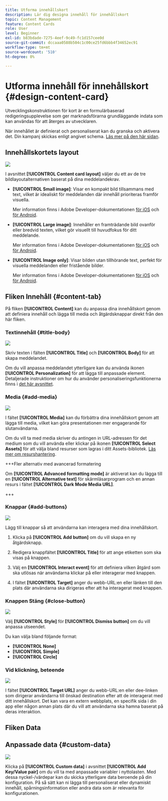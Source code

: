 ```yaml
---
title: Utforma innehållskort
description: Lär dig designa innehåll för innehållskort
topic: Content Management
feature: Content Cards
role: User
level: Beginner
exl-id: b83bdade-7275-4eef-9c49-fc1d157cee0d
source-git-commit: dccaaa0588b504c1c00ce25fd6bbb4f34652ec91
workflow-type: tm+mt
source-wordcount: '510'
ht-degree: 0%

---
```


# Utforma innehåll för innehållskort {#design-content-card}

Utvecklingskonstruktionen för kort är en formulärbaserad redigeringsupplevelse som ger marknadsförarna grundläggande indata som kan användas för att återges av utvecklaren.

När innehållet är definierat och personaliserat kan du granska och aktivera det. Din kampanj skickas enligt angivet schema. [Läs mer på den här sidan](../campaigns/review-activate-campaign.md).

## Innehållskortets layout

![](assets/content-card-image.png)

I avsnittet **[!UICONTROL Content card layout]** väljer du ett av de tre bildlayoutalternativen baserat på dina meddelandekrav.

* **[!UICONTROL Small image]**: Visar en kompakt bild tillsammans med text, vilket är idealiskt för meddelanden där innehåll prioriteras framför visuella.

  Mer information finns i Adobe Developer-dokumentationen [&#x200B; för iOS](https://developer.adobe.com/client-sdks/edge/adobe-journey-optimizer/content-card-ui/iOS/templates/smallimage-template/) och [&#x200B; för Android](https://developer.adobe.com/client-sdks/edge/adobe-journey-optimizer/content-card-ui/Android/public-classes/state/smallimagecarduistate/).

* **[!UICONTROL Large image]**: Innehåller en framträdande bild ovanför eller bredvid texten, vilket gör visuellt till huvudfokus för ditt meddelande.

  Mer information finns i Adobe Developer-dokumentationen [&#x200B; för iOS](https://developer.adobe.com/client-sdks/edge/adobe-journey-optimizer/content-card-ui/iOS/templates/largeimage-template/) och [&#x200B; för Android](https://developer.adobe.com/client-sdks/edge/adobe-journey-optimizer/content-card-ui/Android/public-classes/state/largeimagecarduistate/).

* **[!UICONTROL Image only]**: Visar bilden utan tillhörande text, perfekt för visuella meddelanden eller fristående bilder.

  Mer information finns i Adobe Developer-dokumentationen [&#x200B; för iOS](https://developer.adobe.com/client-sdks/edge/adobe-journey-optimizer/content-card-ui/iOS/templates/imageonly-template/) och [&#x200B; för Android](https://developer.adobe.com/client-sdks/edge/adobe-journey-optimizer/content-card-ui/Android/public-classes/state/imageonlycarduistate/).

## Fliken Innehåll {#content-tab}

På fliken **[!UICONTROL Content]** kan du anpassa dina innehållskort genom att definiera innehåll och lägga till media och åtgärdsknappar direkt från den här fliken.

### Textinnehåll {#title-body}

![](assets/content-card-design-2.png)

Skriv texten i fälten **[!UICONTROL Title]** och **[!UICONTROL Body]** för att skapa meddelandet.

Om du vill anpassa meddelandet ytterligare kan du använda ikonen **[!UICONTROL Personalization]** för att lägga till anpassade element. Detaljerade instruktioner om hur du använder personaliseringsfunktionerna finns i [det här avsnittet](../personalization/personalize.md).

### Media {#add-media}

![](assets/content-card-design-3.png)

I fältet **[!UICONTROL Media]** kan du förbättra dina innehållskort genom att lägga till media, vilket kan göra presentationen mer engagerande för slutanvändarna.

Om du vill ta med media skriver du antingen in URL-adressen för det medium som du vill använda eller klickar på ikonen **[!UICONTROL Select Assets]** för att välja bland resurser som lagras i ditt Assets-bibliotek. [Läs mer om resurshantering](../integrations/assets.md).

+++Fler alternativ med avancerad formatering

Om **[!UICONTROL Advanced formatting mode]** är aktiverat kan du lägga till en **[!UICONTROL Alternative text]** för skärmläsarprogram och en annan resurs i fältet **[!UICONTROL Dark Mode Media URL]**.

+++

### Knappar {#add-buttons}

![](assets/content-card-design-4.png)

Lägg till knappar så att användarna kan interagera med dina innehållskort.

1. Klicka på **[!UICONTROL Add button]** om du vill skapa en ny åtgärdsknapp.

1. Redigera knappfältet **[!UICONTROL Title]** för att ange etiketten som ska visas på knappen.

1. Välj en **[!UICONTROL Interact event]** för att definiera vilken åtgärd som ska utlösas när användarna klickar på eller interagerar med knappen.

1. I fältet **[!UICONTROL Target]** anger du webb-URL:en eller länken till den plats där användarna ska dirigeras efter att ha interagerat med knappen.

<!--
+++More options with advanced formatting

If the **[!UICONTROL Advanced formatting mode]** is switched on, you can choose for your **[!UICONTROL Buttons]**:

* the **[!UICONTROL Font]**
* the **[!UICONTROL Pt size]**
* the **[!UICONTROL Font Color]**
* the **[!UICONTROL Alignment]**

+++
-->

### Knappen Stäng {#close-button}

![](assets/content-card-design-1.png)

Välj **[!UICONTROL Style]** för **[!UICONTROL Dismiss button]** om du vill anpassa utseendet.

Du kan välja bland följande format:

* **[!UICONTROL None]**
* **[!UICONTROL Simple]**
* **[!UICONTROL Circle]**



<!--
+++More options with advanced formatting

If the **[!UICONTROL Advanced formatting mode]** is switched on, you can choose for your **[!UICONTROL Header]** and **[!UICONTROL Body]**:

* the **[!UICONTROL Font]**
* the **[!UICONTROL Pt size]**
* the **[!UICONTROL Font Color]**
* the **[!UICONTROL Alignment]**
+++
-->



### Vid klickning, beteende

![](assets/content-card-design-5.png)

I fältet **[!UICONTROL Target URL]** anger du webb-URL:en eller dee-linken som dirigerar användarna till önskad destination efter att de interagerat med ditt innehållskort. Det kan vara en extern webbplats, en specifik sida i din app eller någon annan plats där du vill att användarna ska hamna baserat på deras interaktion.

## Fliken Data

## Anpassade data {#custom-data}

![](assets/content-card-design-6.png)

Klicka på **[!UICONTROL Custom data]** i avsnittet **[!UICONTROL Add Key/Value pair]** om du vill ta med anpassade variabler i nyttolasten. Med dessa nyckel-/värdepar kan du skicka ytterligare data beroende på din konfiguration. På så sätt kan ni lägga till personaliserat eller dynamiskt innehåll, spårningsinformation eller andra data som är relevanta för konfigurationen.
